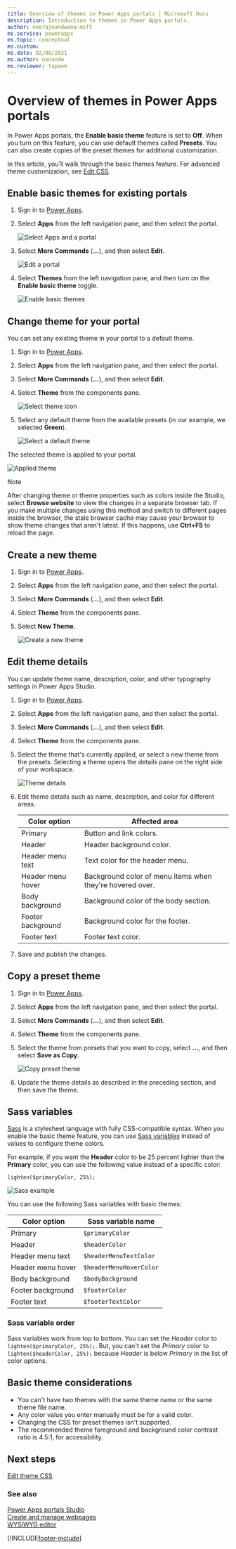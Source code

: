```yaml
---
title: Overview of themes in Power Apps portals | Microsoft Docs
description: Introduction to themes in Power Apps portals.
author: neerajnandwana-msft
ms.service: powerapps
ms.topic: conceptual
ms.custom: 
ms.date: 02/08/2021
ms.author: nenandw
ms.reviewer: tapanm
---
```


# Overview of themes in Power Apps portals

In Power Apps portals, the **Enable basic theme** feature is set to **Off**. When you turn on this feature, you can use default themes called **Presets**. You can also create copies of the preset themes for additional customization.

In this article, you'll walk through the basic themes feature. For advanced theme customization, see [Edit CSS](edit-css.md).

## Enable basic themes for existing portals

1. Sign in to [Power Apps](https://make.powerapps.com).

1. Select **Apps** from the left navigation pane, and then select the portal.

    ![Select Apps and a portal](./media/theme-overview/select-app-portal.png "Select Apps and a portal")

1. Select **More Commands** (**...**), and then select **Edit**.

    ![Edit a portal](./media/theme-overview/edit-portal.png "Edit a portal")

1. Select **Themes** from the left navigation pane, and then turn on the **Enable basic theme** toggle.

    ![Enable basic themes](./media/theme-overview/enable-basic-theme.png "Enable basic themes")

## Change theme for your portal

You can set any existing theme in your portal to a default theme.

1. Sign in to [Power Apps](https://make.powerapps.com).

1. Select **Apps** from the left navigation pane, and then select the portal.

1. Select **More Commands** (**...**), and then select **Edit**.

1. Select **Theme** from the components pane.

    ![Select theme icon](./media/theme-overview/select-theme.png "Select theme icon")

1. Select any default theme from the available presets (in our example, we selected **Green**).

    ![Select a default theme](./media/theme-overview/basic-theme.png "Select a default theme")

The selected theme is applied to your portal.

![Applied theme](./media/theme-overview/theme-applied.png "Applied theme")

> [!NOTE]
> After changing theme or theme properties such as colors inside the Studio, select **Browse website** to view the changes in a separate browser tab. If you make multiple changes using this method and switch to different pages inside the browser, the stale browser cache may cause your browser to show theme changes that aren't latest. If this happens, use **Ctrl+F5** to reload the page.

## Create a new theme

1. Sign in to [Power Apps](https://make.powerapps.com).

1. Select **Apps** from the left navigation pane, and then select the portal.

1. Select **More Commands** (**...**), and then select **Edit**.

1. Select **Theme** from the components pane.

1. Select **New Theme**.

    ![Create a new theme](./media/theme-overview/new-theme.png "Create a new theme")

## Edit theme details

You can update theme name, description, color, and other typography settings in Power Apps Studio. 

1. Sign in to [Power Apps](https://make.powerapps.com).

1. Select **Apps** from the left navigation pane, and then select the portal.

1. Select **More Commands** (**...**), and then select **Edit**.

1. Select **Theme** from the components pane.

1. Select the theme that's currently applied, or select a new theme from the presets.
   Selecting a theme opens the details pane on the right side of your workspace.

    ![Theme details](./media/theme-overview/theme-details.png "Theme details")

1. Edit theme details such as name, description, and color for different areas.

    |Color option | Affected area |
    | --- | ---  |
    | Primary | Button and link colors. |
    | Header | Header background color. |
    | Header menu text | Text color for the header menu. |
    | Header menu hover | Background color of menu items when they're hovered over. |
    | Body background |  Background color of the body section.​ |
    | Footer background | Background color for the footer.​ |
    | Footer text | Footer text color.​ |

1. Save and publish the changes.

## Copy a preset theme

1. Sign in to [Power Apps](https://make.powerapps.com).

1. Select **Apps** from the left navigation pane, and then select the portal.

1. Select **More Commands** (**...**), and then select **Edit**.

1. Select **Theme** from the components pane.

1. Select the theme from presets that you want to copy, select **...**, and then select **Save as Copy**.

    ![Copy preset theme](./media/theme-overview/copy-preset-theme.png "Copy a preset theme")

1. Update the theme details as described in the preceding section, and then save the theme.

## Sass variables

[Sass](https://sass-lang.com/) is a stylesheet language with fully CSS-compatible syntax. When you enable the basic theme feature, you can use [Sass variables](https://sass-lang.com/documentation/variables) instead of values to configure theme colors.

For example, if you want the **Header** color to be 25 percent lighter than the **Primary** color, you can use the following value instead of a specific color:

```
lighten($primaryColor, 25%);
```

![Sass example](./media/theme-overview/sass-example.png "Sass example")

You can use the following Sass variables with basic themes:

|Color option | Sass variable name |
| - | - |
| Primary | ```$primaryColor``` |
| Header | ```$headerColor``` |
| Header menu text | ```$headerMenuTextColor``` |
| Header menu hover | ```$headerMenuHoverColor``` |
| Body background |  ```$bodyBackground``` |
| Footer background | ```$footerColor​``` |
| Footer text | ```$footerTextColor``` |

### Sass variable order

Sass variables work from top to bottom. You can set the *Header* color to ```lighten($primaryColor, 25%);```. But, you can't set the *Primary* color to ```lighten($headerColor, 25%);``` because *Header* is below *Primary* in the list of color options.

## Basic theme considerations

- You can't have two themes with the same theme name or the same theme file name. 
- Any color value you enter manually must be for a valid color.
- Changing the CSS for preset themes isn't supported.
- The recommended theme foreground and background color contrast ratio is 4.5:1, for accessibility.

## Next steps

[Edit theme CSS](edit-css.md)

### See also

[Power Apps portals Studio](portal-designer-anatomy.md) <br>
[Create and manage webpages](create-manage-webpages.md) <br>
[WYSIWYG editor](compose-page.md)


[!INCLUDE[footer-include](../../includes/footer-banner.md)]